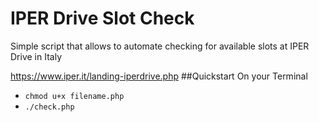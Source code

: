 # IPER Drive Slot Check
Simple script that allows to automate checking for available slots at IPER Drive in Italy

https://www.iper.it/landing-iperdrive.php
##Quickstart
On your Terminal
* `chmod u+x filename.php`
* `./check.php`



